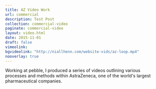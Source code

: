 ```yaml
---
title: AZ Video Work
url: commercial
description: Test Post
collection: commercial-video
paginate: commercial-video
layout: video.html
date: 2015-11-01
draft: false
vimeolink: 
bgvideolink: "http://niallhenn.com/website-vids/az-loop.mp4"
nooverlay: true
---
```

Working at pebble, I produced a series of videos outlining various processes and methods within AstraZeneca, one of the world's largest pharmaceutical companies.